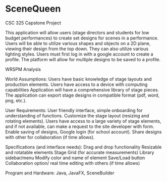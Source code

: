 # SceneQueen
CSC 325 Capstone Project

This application will allow users (stage directors and students for low budget performances) to create set designs for scenes in a performance. Users will be able to utilize various shapes and objects on a 2D plane, viewing their design from the top down. They can also utilize various lighting styles. Users must first log in with a google account to create a profile. The platform will allow for multiple designs to be saved to a profile. 

WRSPM Analysis

World Assumptions:
Users have basic knowledge of stage layouts and production elements.
Users have access to a device with computing capabilities
Application will have a comprehensive library of stage pieces.
The application can export stage designs in compatible format (pdf, word, png, etc.).

User Requirements:
User friendly interface, simple onboarding for understanding of functions.
Customize the stage layout (resizing and rotating elements).
Users have access to a large variety of stage elements, and if not available, can make a request to the site developer with  form.
Enable saving of designs, Google login (for school account).
Share designs with other for collaboration (if time allows).

Specifications (and interface needs):
Drag and drop functionality
Resizable and rotatable elements
Stage Grid (for accurate measurements)
Library sidebar/menu
Modify color and name of element
Save/Load button
Collaboration option/ real time editing with others (if time allows)

Program and Hardware:
Java, JavaFX, SceneBuilder
    
